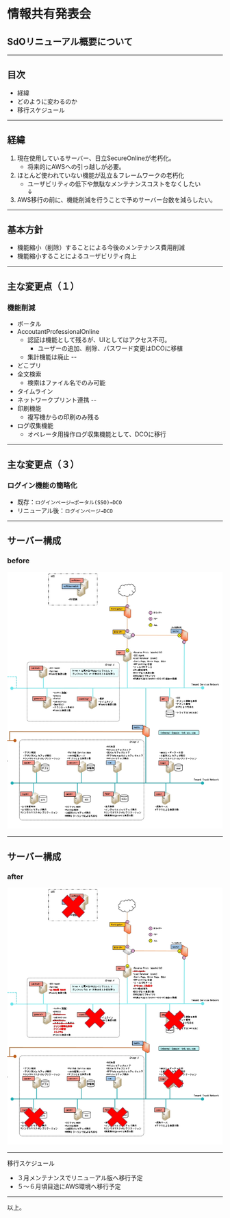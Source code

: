 # 情報共有発表会
## SdOリニューアル概要について 
---

## 目次

* 経緯
* どのように変わるのか
* 移行スケジュール
---

## 経緯
1. 現在使用しているサーバー、日立SecureOnlineが老朽化。
    * 将来的にAWSへの引っ越しが必要。
1. ほとんど使われていない機能が乱立＆フレームワークの老朽化
    * ユーザビリティの低下や無駄なメンテナンスコストをなくしたい  
↓
1. AWS移行の前に、機能削減を行うことで予めサーバー台数を減らしたい。

---

## 基本方針
* 機能縮小（削除）することによる今後のメンテナンス費用削減
* 機能縮小することによるユーザビリティ向上

---

## 主な変更点（１）
### 機能削減
* ポータル
* AccoutantProfessionalOnline
    * 認証は機能として残るが、UIとしてはアクセス不可。
        * ユーザーの追加、削除、パスワード変更はDCOに移植
    * 集計機能は廃止
--
* どこプリ
* 全文検索
    * 検索はファイル名でのみ可能
* タイムライン
* ネットワークプリント連携
--
* 印刷機能
    * 複写機からの印刷のみ残る
* ログ収集機能
    * オペレータ用操作ログ収集機能として、DCOに移行
---
## 主な変更点（３）
### ログイン機能の簡略化
* 既存：`ログインページ→ポータル(SSO)→DCO`
* リニューアル後：`ログインページ→DCO`
---
## サーバー構成
### before
![image](../img/before.jpg)  

---
## サーバー構成
### after
![image](../img/after.jpg)  

---
移行スケジュール
* ３月メンテナンスでリニューアル版へ移行予定
* ５～６月頃目途にAWS環境へ移行予定
---
以上。